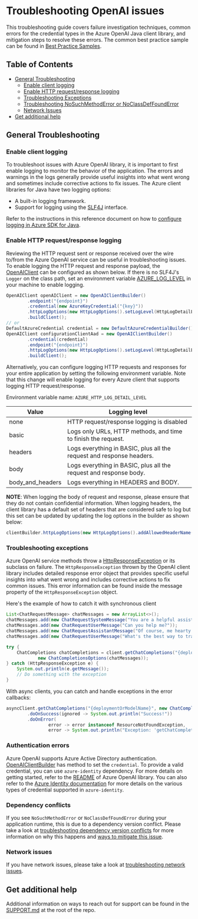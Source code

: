# Troubleshooting OpenAI issues

This troubleshooting guide covers failure investigation techniques, common errors for the credential types in the Azure
OpenAI Java client library, and mitigation steps to resolve these errors. The common best practice sample can be found 
in [Best Practice Samples][best_practice_samples].

## Table of Contents

* [General Troubleshooting](#general-troubleshooting)
    * [Enable client logging](#enable-client-logging)
    * [Enable HTTP request/response logging](#enable-http-requestresponse-logging)
    * [Troubleshooting Exceptions](#troubleshooting-exceptions)
    * [Troubleshooting NoSuchMethodError or NoClassDefFoundError](#dependency-conflicts)
    * [Network Issues](#network-issues)
* [Get additional help](#get-additional-help)

## General Troubleshooting

### Enable client logging

To troubleshoot issues with Azure OpenAI library, it is important to first enable logging to monitor the
behavior of the application. The errors and warnings in the logs generally provide useful insights into what went wrong
and sometimes include corrective actions to fix issues. The Azure client libraries for Java have two logging options:

* A built-in logging framework.
* Support for logging using the [SLF4J](https://www.slf4j.org/) interface.

Refer to the instructions in this reference document on how to [configure logging in Azure SDK for Java][logging_overview].

### Enable HTTP request/response logging

Reviewing the HTTP request sent or response received over the wire to/from the Azure OpenAI service can be
useful in troubleshooting issues. To enable logging the HTTP request and response payload, the [OpenAIClient][openai_client]
can be configured as shown below. If there is no SLF4J's `Logger` on the class path, set an environment variable
[AZURE_LOG_LEVEL][azure_log_level] in your machine to enable logging.

```java readme-sample-enablehttplogging
OpenAIClient openAIClient = new OpenAIClientBuilder()
        .endpoint("{endpoint}")
        .credential(new AzureKeyCredential("{key}"))
        .httpLogOptions(new HttpLogOptions().setLogLevel(HttpLogDetailLevel.BODY_AND_HEADERS))
        .buildClient();
// or
DefaultAzureCredential credential = new DefaultAzureCredentialBuilder().build();
OpenAIClient configurationClientAad = new OpenAIClientBuilder()
        .credential(credential)
        .endpoint("{endpoint}")
        .httpLogOptions(new HttpLogOptions().setLogLevel(HttpLogDetailLevel.BODY_AND_HEADERS))
        .buildClient();
```

Alternatively, you can configure logging HTTP requests and responses for your entire application by setting the
following environment variable. Note that this change will enable logging for every Azure client that supports logging
HTTP request/response.

Environment variable name: `AZURE_HTTP_LOG_DETAIL_LEVEL`

| Value            | Logging level                                                        |
|------------------|----------------------------------------------------------------------|
| none             | HTTP request/response logging is disabled                            |
| basic            | Logs only URLs, HTTP methods, and time to finish the request.        |
| headers          | Logs everything in BASIC, plus all the request and response headers. |
| body             | Logs everything in BASIC, plus all the request and response body.    |
| body_and_headers | Logs everything in HEADERS and BODY.                                 |

**NOTE**: When logging the body of request and response, please ensure that they do not contain confidential
information. When logging headers, the client library has a default set of headers that are considered safe to log
but this set can be updated by updating the log options in the builder as shown below:

```java
clientBuilder.httpLogOptions(new HttpLogOptions().addAllowedHeaderName("safe-to-log-header-name"))
```

### Troubleshooting exceptions
Azure OpenAI service methods throw a [HttpResponseException][http_response_exception] or its subclass on failure.
The `HttpResponseException` thrown by the OpenAI client library includes detailed response error object
that provides specific useful insights into what went wrong and includes corrective actions to fix common issues.
This error information can be found inside the message property of the `HttpResponseException` object.

Here's the example of how to catch it with synchronous client

```java readme-sample-troubleshootingExceptions
List<ChatRequestMessage> chatMessages = new ArrayList<>();
chatMessages.add(new ChatRequestSystemMessage("You are a helpful assistant. You will talk like a pirate."));
chatMessages.add(new ChatRequestUserMessage("Can you help me?"));
chatMessages.add(new ChatRequestAssistantMessage("Of course, me hearty! What can I do for ye?"));
chatMessages.add(new ChatRequestUserMessage("What's the best way to train a parrot?"));

try {
    ChatCompletions chatCompletions = client.getChatCompletions("{deploymentOrModelName}",
            new ChatCompletionsOptions(chatMessages));
} catch (HttpResponseException e) {
    System.out.println(e.getMessage());
    // Do something with the exception
}
```

With async clients, you can catch and handle exceptions in the error callbacks:

```java readme-sample-troubleshootingExceptions-async
asyncClient.getChatCompletions("{deploymentOrModelName}", new ChatCompletionsOptions(chatMessages))
        .doOnSuccess(ignored -> System.out.println("Success!"))
        .doOnError(
                error -> error instanceof ResourceNotFoundException,
                error -> System.out.println("Exception: 'getChatCompletions' could not be performed."));
```

### Authentication errors

Azure OpenAI supports Azure Active Directory authentication. [OpenAIClientBuilder][openai_client_builder]
has method to set the `credential`. To provide a valid credential, you can use `azure-identity` dependency. For more
details on getting started, refer to the [README][how_to_create_openai_client] of Azure OpenAI library.
You can also refer to the [Azure Identity documentation][identity_doc] for more details on the various types of
credential supported in `azure-identity`.

### Dependency conflicts

If you see `NoSuchMethodError` or `NoClassDefFoundError` during your application runtime, this is due to a
dependency version conflict. Please take a look at [troubleshooting dependency version conflicts][troubleshooting_dependency_conflict]
for more information on why this happens and [ways to mitigate this issue][troubleshooting_mitigate_version_mismatch].

### Network issues

If you have network issues, please take a look at [troubleshooting network issues][troubleshooting_network_issues].

## Get additional help

Additional information on ways to reach out for support can be found in the [SUPPORT.md][support] at the root of the repo.

<!-- Links -->
[azure_log_level]: https://learn.microsoft.com/azure/developer/java/sdk/logging-overview#default-logger-for-temporary-debugging
[best_practice_samples]: https://github.com/Azure/azure-sdk-for-java/blob/main/sdk/openai/azure-ai-openai/src/samples/README.md
[openai_client]: https://learn.microsoft.com/java/api/overview/azure/ai-openai-readme?view=azure-java-preview
[openai_client_builder]: https://learn.microsoft.com/java/api/overview/azure/ai-openai-readme?view=azure-java-preview#authentication
[how_to_create_openai_client]: https://github.com/Azure/azure-sdk-for-java/blob/main/sdk/openai/azure-ai-openai/README.md#authentication
[http_response_exception]: https://github.com/Azure/azure-sdk-for-java/blob/main/sdk/core/azure-core/src/main/java/com/azure/core/exception/HttpResponseException.java
[identity_doc]: https://docs.microsoft.com/azure/developer/java/sdk/identity
[logging_overview]: https://docs.microsoft.com/azure/developer/java/sdk/logging-overview
[support]: https://github.com/Azure/azure-sdk-for-java/blob/main/SUPPORT.md
[troubleshooting_network_issues]: https://learn.microsoft.com/azure/developer/java/sdk/troubleshooting-network
[troubleshooting_dependency_conflict]: https://docs.microsoft.com/azure/developer/java/sdk/troubleshooting-dependency-version-conflict
[troubleshooting_mitigate_version_mismatch]: https://docs.microsoft.com/azure/developer/java/sdk/troubleshooting-dependency-version-conflict#mitigate-version-mismatch-issues

